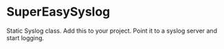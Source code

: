 # SuperEasySyslog
Static Syslog class. Add this to your project. Point it to a syslog server and start logging.
